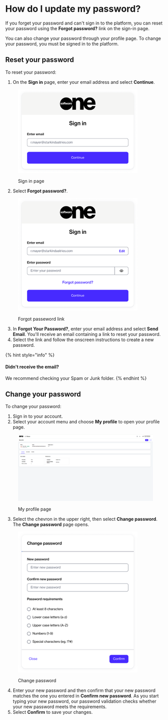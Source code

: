 # How do I update my password?

If you forget your password and can't sign in to the platform, you can reset your password using the **Forgot password?** link on the sign-in page.&#x20;

You can also change your password through your profile page. To change your password, you must be signed in to the platform.

## Reset your password

To reset your password:

1. On the **Sign in** page, enter your email address and select **Continue**.

<figure><img src="../../.gitbook/assets/image (1044).png" alt="" width="375"><figcaption><p>Sign in page</p></figcaption></figure>

2. Select **Forgot password?**.

<figure><img src="../../.gitbook/assets/image (1045).png" alt="" width="375"><figcaption><p>Forgot passeword link</p></figcaption></figure>

3. In **Forgot Your Password?**, enter your email address and select **Send Email**. You'll receive an email containing a link to reset your password.
4. Select the link and follow the onscreen instructions to create a new password.

{% hint style="info" %}
#### **Didn't receive the email?**

We recommend checking your Spam or Junk folder.&#x20;
{% endhint %}

## Change your password

To change your password:

1. Sign in to your account.
2. Select your account menu and choose **My profile** to open your profile page.

<figure><img src="../../.gitbook/assets/image (1091).png" alt=""><figcaption><p>My profile page</p></figcaption></figure>

3. Select the chevron in the upper right, then select **Change password**. The **Change password** page opens.&#x20;

<figure><img src="../../.gitbook/assets/image (1015).png" alt="" width="375"><figcaption><p>Change password</p></figcaption></figure>

4. Enter your new password and then confirm that your new password matches the one you entered in **Confirm new password**. As you start typing your new password, our password validation checks whether your new password meets the requirements.&#x20;
5. Select **Confirm** to save your changes.

